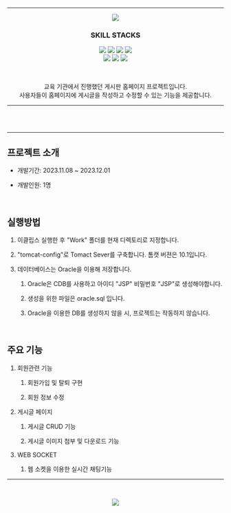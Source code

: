 *****

<p align='center'>
  <img src= "https://capsule-render.vercel.app/api?type=soft&color=auto&text=Jsp%20Homepage%20Project&fontSize=50&animation=twinkling"/>
</p>
<h3 align='center'>
  SKILL STACKS
</h3>
<p align='center'>
  <img src="https://img.shields.io/badge/eclipse-2C4AA8?style=for-the-badge&logo=eclipseide&logoColor=white"/>
  <img src="https://img.shields.io/badge/java-%23ED8B00.svg?style=for-the-badge&logo=openjdk&logoColor=white"/>
  <img src="https://img.shields.io/badge/apache%20tomcat-%23F8DC75.svg?style=for-the-badge&logo=apache-tomcat&logoColor=black"/>
  <img src="https://img.shields.io/badge/Apache%20Maven-C71A36?style=for-the-badge&logo=Apache%20Maven&logoColor=white"/>
  <br/>
  <img src="https://img.shields.io/badge/Socket.io-black?style=for-the-badge&logo=socket.io&badgeColor=010101"/>
  <img src="https://img.shields.io/badge/javascript-%23323330.svg?style=for-the-badge&logo=javascript&logoColor=%23F7DF1E"/>
  <img src="https://img.shields.io/badge/html5-%23E34F26.svg?style=for-the-badge&logo=html5&logoColor=white"/>
</p>
</br>
<p align='center'>
교육 기관에서 진행했던 게시판 홈페이지 프로젝트입니다.</br>
사용자들이 홈페이지에 게시글을 작성하고 수정할 수 있는 기능을 제공합니다.</br>
</p>

*****

<br/><br/>



*****

##  프로젝트 소개
+ 개발기간: 2023.11.08 ~ 2023.12.01
  
+ 개발인원: 1명

<br/>

## 실행방법
1. 이클립스 실행한 후 "Work" 폴더를 현재 디렉토리로 지정합니다.
   
3. "tomcat-config"로 Tomact Sever를 구축합니다. 톰캣 버젼은 10.1입니다.
   
5. 데이터베이스는 Oracle을 이용해 저장합니다.
    1. Oracle은 CDB를 사용하고 아이디 "JSP" 비밀번호 "JSP"로 생성해야합니다.
       
    3. 생성을 위한 파일은 oracle.sql 입니다.
       
    5. Oracle을 이용한 DB를 생성하지 않을 시, 프로젝트는 작동하지 않습니다.

<br/>

## 주요 기능
1. 회원관련 기능
    1. 회원가입 및 탈퇴 구현
       
    3. 회원 정보 수정
       
2. 게시글 페이지
    1. 게시글 CRUD 기능
       
    3. 게시글 이미지 첨부 및 다운로드 기능

3. WEB SOCKET
    1. 웹 소켓을 이용한 실시간 채팅기능
*****

<br/>

<p align='center'>
  <a href="https://minsehong.github.io/">
    <img src="https://capsule-render.vercel.app/api?type=cylinder&color=auto&text=More%20About%20Project&fontAlignY=45&fontSize=40&height=150&animation=blinking&desc=https://minsehong.github.io/&descAlignY=70">
    </img>
  </a>
</p>

